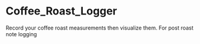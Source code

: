 # Coffee_Roast_Logger
Record your coffee roast measurements then visualize them. For post roast note logging
